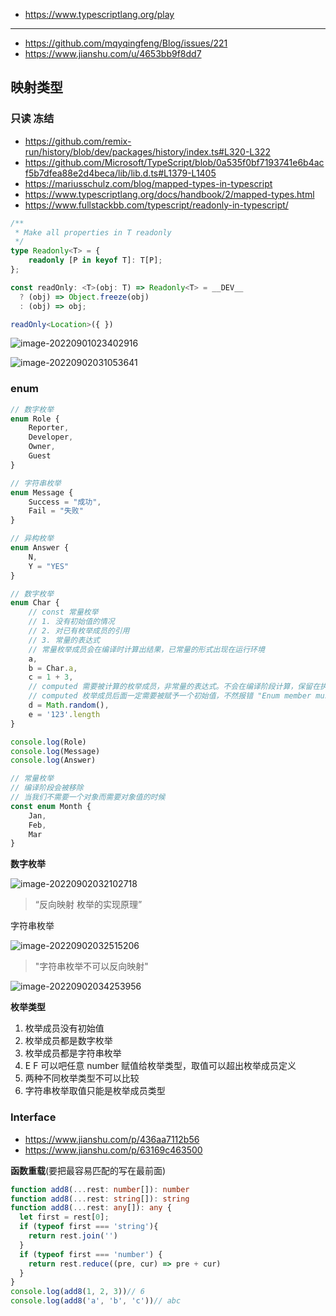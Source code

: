 - https://www.typescriptlang.org/play



---

- https://github.com/mqyqingfeng/Blog/issues/221
- https://www.jianshu.com/u/4653bb9f8dd7



## 映射类型

### 只读 冻结

- https://github.com/remix-run/history/blob/dev/packages/history/index.ts#L320-L322
- https://github.com/Microsoft/TypeScript/blob/0a535f0bf7193741e6b4acf5b7dfea88e2d4beca/lib/lib.d.ts#L1379-L1405
- https://mariusschulz.com/blog/mapped-types-in-typescript
- https://www.typescriptlang.org/docs/handbook/2/mapped-types.html
- https://www.fullstackbb.com/typescript/readonly-in-typescript/


```ts
/**
 * Make all properties in T readonly
 */
type Readonly<T> = {
    readonly [P in keyof T]: T[P];
};

const readOnly: <T>(obj: T) => Readonly<T> = __DEV__
  ? (obj) => Object.freeze(obj)
  : (obj) => obj;

readOnly<Location>({ })
```



![image-20220901023402916](https://i.imgur.com/a1JN7TK.png)

![image-20220902031053641](https://i.imgur.com/CwXsYj5.png)

### enum

```ts
// 数字枚举
enum Role {
    Reporter,
    Developer,
    Owner,
    Guest
}

// 字符串枚举
enum Message {
    Success = "成功",
    Fail = "失败"
}

// 异构枚举
enum Answer {
    N,
    Y = "YES"
}

// 数字枚举
enum Char {
  	// const 常量枚举
  	// 1. 没有初始值的情况
  	// 2. 对已有枚举成员的引用
  	// 3. 常量的表达式
  	// 常量枚举成员会在编译时计算出结果，已常量的形式出现在运行环境
    a,
    b = Char.a,
    c = 1 + 3,
  	// computed 需要被计算的枚举成员，非常量的表达式。不会在编译阶段计算，保留在执行阶段
  	// computed 枚举成员后面一定需要被赋予一个初始值，不然报错 "Enum member must have initializer.(1061)"
    d = Math.random(),
    e = '123'.length
}

console.log(Role)
console.log(Message)
console.log(Answer)

// 常量枚举
// 编译阶段会被移除
// 当我们不需要一个对象而需要对象值的时候
const enum Month {
    Jan,
    Feb,
    Mar
}
```



**数字枚举**

![image-20220902032102718](https://i.imgur.com/4twVIPa.png)

>  “反向映射 枚举的实现原理”



字符串枚举

![image-20220902032515206](https://i.imgur.com/vnYaz4k.png)

> "字符串枚举不可以反向映射"

![image-20220902034253956](https://i.imgur.com/TOnycOl.png)

**枚举类型**

1. 枚举成员没有初始值
2. 枚举成员都是数字枚举
3. 枚举成员都是字符串枚举
4. E F 可以吧任意 number 赋值给枚举类型，取值可以超出枚举成员定义
5. 两种不同枚举类型不可以比较
6. 字符串枚举取值只能是枚举成员类型



### Interface

- https://www.jianshu.com/p/436aa7112b56
- https://www.jianshu.com/p/63169c463500

**函数重载**(要把最容易匹配的写在最前面)

```ts
function add8(...rest: number[]): number
function add8(...rest: string[]): string
function add8(...rest: any[]): any {
  let first = rest[0];
  if (typeof first === 'string'){
    return rest.join('')
  }
  if (typeof first === 'number') {
    return rest.reduce((pre, cur) => pre + cur)
  }
}
console.log(add8(1, 2, 3))// 6
console.log(add8('a', 'b', 'c'))// abc
```

